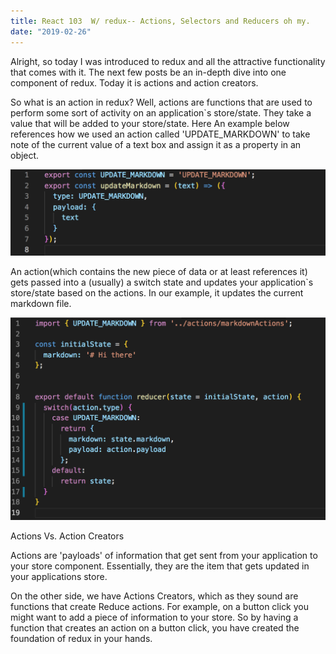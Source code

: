```yaml
---
title: React 103  W/ redux-- Actions, Selectors and Reducers oh my. 
date: "2019-02-26"
---
```


Alright, so today I was introduced to redux and all the attractive functionality that comes with it. The next few posts be an in-depth dive into one component of redux. Today it is actions and action creators. 


So what is an action in redux? Well, actions are functions that are used to perform some sort of activity on an application`s store/state. They take a value that will be added to your store/state. Here An example below references how we used an action called 'UPDATE_MARKDOWN' to take note of the current value of a text box and assign it as a property in an object. 

![First photo](./One.png)

An action(which contains the new piece of data or at least references it) gets passed into a (usually) a switch state and updates your application`s store/state based on the actions. In our example, it updates the current markdown file.

![Second photo](./Two.png)

Actions Vs. Action Creators

Actions are 'payloads' of information that get sent from your application to your store component. Essentially, they are the item that gets updated in your applications store. 

On the other side, we have Actions Creators, which as they sound are functions that create Reduce actions.  For example, on a button click you might want to add a piece of information to your store. So by having a function that creates an action on a button click, you have created the foundation of redux in your hands. 
